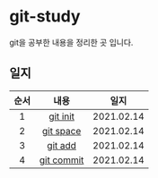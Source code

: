 # git-study
git을 공부한 내용을 정리한 곳 입니다.


## 일지
| 순서  |            내용             |    일지    |
| :---: | :-------------------------: | :--------: |
|   1   |   [git init](git-init.md)   | 2021.02.14 |
|   2   |  [git space](gitspace.md)   | 2021.02.14 |
|   3   |    [git add](git-add.md)    | 2021.02.14 |
|   4   | [git commit](git-commit.md) | 2021.02.14 |